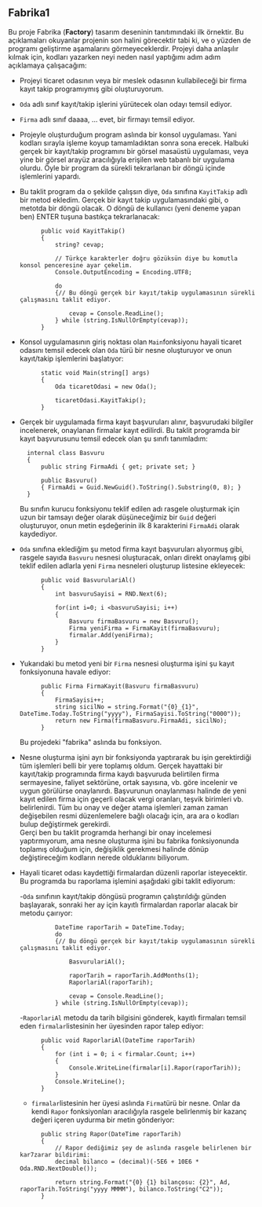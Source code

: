 ﻿## Fabrika1
Bu proje Fabrika (**Factory**) tasarım deseninin tanıtımındaki ilk örnektir.
Bu açıklamaları okuyanlar projenin son halini görecektir tabi ki,
ve o yüzden de programı geliştirme aşamalarını görmeyeceklerdir. 
Projeyi daha anlaşılır kılmak için, kodları yazarken
neyi neden nasıl yaptığımı adım adım açıklamaya çalışacağım:

- Projeyi ticaret odasının veya bir meslek odasının kullabileceği
  bir firma kayıt takip programıymış gibi oluşturuyorum.
- `Oda` adlı sınıf kayıt/takip işlerini yürütecek olan odayı temsil ediyor.
- `Firma` adlı sınıf daaaa, ... evet, bir firmayı temsil ediyor.
- Projeyle oluşturduğum program aslında bir konsol uygulaması.
  Yani kodları sırayla işleme koyup tamamladıktan sonra sona erecek.
  Halbuki gerçek bir kayıt/takip programını bir görsel masaüstü uygulaması,
  veya yine bir görsel arayüz aracılığıyla erişilen
  web tabanlı bir uygulama olurdu.
  Öyle bir program da sürekli tekrarlanan bir döngü içinde
  işlemlerini yapardı.
- Bu taklit program da o şekilde çalışsın diye,
  `Oda` sınıfına `KayitTakip` adlı bir metod ekledim.
  Gerçek bir kayıt takip uygulamasındaki gibi, o metotda bir döngü olacak.
  O döngü de kullanıcı (yeni deneme yapan ben) ENTER tuşuna bastıkça
  tekrarlanacak:
  ```
        public void KayitTakip()
        {
            string? cevap;
            
            // Türkçe karakterler doğru gözüksün diye bu komutla konsol penceresine ayar çekelim.
            Console.OutputEncoding = Encoding.UTF8;

            do
            {// Bu döngü gerçek bir kayıt/takip uygulamasının sürekli çalışmasını taklit ediyor.
                
                cevap = Console.ReadLine();
            } while (string.IsNullOrEmpty(cevap));
        }
  ```
- Konsol uygulamasının giriş noktası olan `Main`fonksiyonu
  hayali ticaret odasını temsil edecek olan `Oda` türü bir nesne oluşturuyor
  ve onun kayıt/takip işlemlerini başlatıyor:
  ```
        static void Main(string[] args)
        {
            Oda ticaretOdasi = new Oda();

            ticaretOdasi.KayitTakip();
        }
  ```
- Gerçek bir uygulamada firma kayıt başvuruları alınır, başvurudaki bilgiler
  incelenerek, onaylanan firmalar kayıt edilirdi.
  Bu taklit programda bir kayıt başvurusunu temsil edecek olan
  şu sınıfı tanımladım:
  ```
    internal class Basvuru
    {
        public string FirmaAdi { get; private set; }

        public Basvuru()
        { FirmaAdi = Guid.NewGuid().ToString().Substring(0, 8); }
    }
  ```
  Bu sınıfın kurucu fonksiyonu teklif edilen adı rasgele oluşturmak için
  uzun bir tamsayı değer olarak düşüneceğimiz bir `Guid` değeri oluşturuyor,
  onun metin eşdeğerinin ilk 8 karakterini `FirmaAdi` olarak kaydediyor.
- `Oda` sınıfına eklediğim şu metod firma kayıt başvuruları alıyormuş gibi,
  rasgele sayıda `Basvuru` nesnesi oluşturacak, onları direkt onaylamış gibi
  teklif edilen adlarla yeni `Firma` nesneleri oluşturup listesine ekleyecek:
  ```
        public void BasvurulariAl()
        {
            int basvuruSayisi = RND.Next(6);

            for(int i=0; i <basvuruSayisi; i++)
            {
                Basvuru firmaBasvuru = new Basvuru();
                Firma yeniFirma = FirmaKayit(firmaBasvuru);
                firmalar.Add(yeniFirma);
            }
        }
  ```
- Yukarıdaki bu metod yeni bir `Firma` nesnesi oluşturma işini
  şu kayıt fonksiyonuna havale ediyor:
  ```
        public Firma FirmaKayit(Basvuru firmaBasvuru)
        {
            FirmaSayisi++;
            string sicilNo = string.Format("{0}_{1}", DateTime.Today.ToString("yyyy"), FirmaSayisi.ToString("0000"));
            return new Firma(firmaBasvuru.FirmaAdi, sicilNo);
        }
  ```
  Bu projedeki "fabrika" aslında bu fonksiyon.
- Nesne oluşturma işini ayrı bir fonksiyonda yaptırarak
  bu işin gerektirdiği tüm işlemleri belli bir yere toplamış oldum.
  Gerçek hayattaki bir kayıt/takip programında firma kaydı
  başvuruda belirtilen firma sermayesine, faliyet sektörüne, 
  ortak sayısına, vb. göre incelenir ve uygun görülürse onaylanırdı.
  Başvurunun onaylanması halinde de yeni kayıt edilen firma için
  geçerli olacak vergi oranları, teşvik birimleri vb. belirlenirdi.
  Tüm bu onay ve değer atama işlemleri zaman zaman değişebilen
  resmi düzenlemelere bağlı olacağı için,
  ara ara o kodları bulup değiştirmek gerekirdi.<br>
  Gerçi ben bu taklit programda herhangi bir onay incelemesi
  yaptırmıyorum, ama nesne oluşturma işini bu fabrika fonksiyonunda
  toplamış olduğum için, değişiklik gerekmesi halinde 
  dönüp değiştireceğim kodların nerede olduklarını biliyorum.
- Hayali ticaret odası kaydettiği firmalardan düzenli raporlar isteyecektir.
  Bu programda bu raporlama işlemini aşağıdaki gibi taklit ediyorum:

  -`Oda` sınıfının kayıt/takip döngüsü programın çalıştırıldığı günden
    başlayarak, sonraki her ay için kayıtlı firmalardan raporlar
    alacak bir metodu çaırıyor:
  ```
            DateTime raporTarih = DateTime.Today;
            do
            {// Bu döngü gerçek bir kayıt/takip uygulamasının sürekli çalışmasını taklit ediyor.
                
                BasvurulariAl();

                raporTarih = raporTarih.AddMonths(1);
                RaporlariAl(raporTarih);

                cevap = Console.ReadLine();
            } while (string.IsNullOrEmpty(cevap));
  ```
   -`RaporlariAl` metodu da tarih bilgisini gönderek, kayıtlı firmaları
   temsil eden `firmalar`listesinin her üyesinden rapor talep ediyor:
  ```
        public void RaporlariAl(DateTime raporTarih)
        {
            for (int i = 0; i < firmalar.Count; i++)
            {
                Console.WriteLine(firmalar[i].Rapor(raporTarih));
            }
            Console.WriteLine();
        }
  ```
  - `firmalar`listesinin her üyesi aslında `Firma`türü bir nesne.
    Onlar da kendi `Rapor` fonksiyonları aracılığıyla rasgele belirlenmiş
    bir kazanç değeri içeren uydurma bir metin gönderiyor:
  ```
        public string Rapor(DateTime raporTarih)
        {
            // Rapor dediğimiz şey de aslında rasgele belirlenen bir kar7zarar bildirimi:
            decimal bilanco = (decimal)(-5E6 + 10E6 * Oda.RND.NextDouble());

            return string.Format("{0} {1} bilançosu: {2}", Ad, raporTarih.ToString("yyyy MMMM"), bilanco.ToString("C2"));
        }
  ```